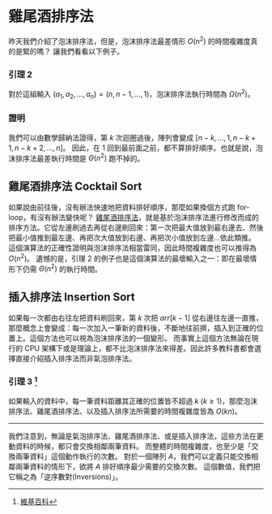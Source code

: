 # 雞尾酒排序法

昨天我們介紹了泡沫排序法，但是，泡沫排序法最差情形 $O(n^2)$ 的時間複雜度真的是緊的嗎？
讓我們看看以下例子。

### 引理 2

對於這組輸入 $(a_1, a_2, \ldots, a_n) = (n, n-1, \ldots, 1)$，泡沫排序法執行時間為 $\Omega(n^2)$。

### 證明

我們可以由數學歸納法證得，第 $k$ 次迴圈過後，陣列會變成 $[n-k, \ldots, 1, n-k+1, n-k+2, \ldots, n]$。
因此，在 $1$ 回到最前面之前，都不算排好順序。也就是說，泡沫排序法最差執行時間是 $\Theta(n^2)$ 跑不掉的。

## 雞尾酒排序法 Cocktail Sort

如果說由前往後，沒有辦法快速地把資料排好順序，那麼如果換個方式跑 for-loop，有沒有辦法變快呢？
[雞尾酒排序法](https://zh.wikipedia.org/wiki/%E9%9B%9E%E5%B0%BE%E9%85%92%E6%8E%92%E5%BA%8F)，就是基於泡沫排序法進行修改而成的排序方法。它從左邊刷過去再從右邊刷回來：第一次把最大值放到最右邊去、然後把最小值推到最左邊、再把次大值放到右邊、再把次小值放到左邊…依此類推。
這個演算法的正確性證明與泡沫排序法相當雷同，因此時間複雜度也可以推得為 $O(n^2)$。
遺憾的是，引理 2 的例子也是這個演算法的最壞輸入之一：即在最壞情形下仍需 $\Theta(n^2)$ 的執行時間。

## 插入排序法 Insertion Sort

如果每一次都由右往左把資料刷回來，第 $k$ 次把 $arr[k-1]$ 從右邊往左邊一直推，
那麼概念上會變成：每一次加入一筆新的資料後，不斷地往前擠，插入到正確的位置上。這個方法也可以視為泡沫排序法的一個變形。
而事實上這個方法無論在現行的 CPU 架構下或是理論上，都不比泡沫排序法來得差。因此許多教科書都會選擇直接介紹插入排序法而非氣泡排序法。

### 引理 3 [^1]

如果輸入的資料中，每一筆資料距離其正確的位置皆不超過 $k$ ($k\ge 1$)，那麼泡沫排序法、雞尾酒排序法、以及插入排序法所需要的時間複雜度皆為 $O(kn)$。


-----

我們注意到，無論是氣泡排序法、雞尾酒排序法、或是插入排序法，這些方法在更動資料的時候，都只會交換相鄰兩筆資料。
而整體的時間複雜度，也至少是「交換兩筆資料」這個動作執行的次數。
對於一個陣列 $A$，我們可以定義只能交換相鄰兩筆資料的情形下，欲將 $A$ 排好順序最少需要的交換次數。
這個數值，我們把它稱之為「逆序數對(Inversions)」。

<!-- 如果更加推廣這個想法，我們不禁想問：對於一筆輸入，是否存在「最佳檢查順序」讓我們能夠順著這個順序交換資料，而且達到良好的時間複雜度呢？

換句話說，對於一個輸入 $A[1..n]$，是否存在一個排列 $\sigma: [n]\to [n]$，使得以下演算法能夠很有效率地將資料排好順序？

* **while**(還沒有排好順序):
  * **for** $i=1$ to $n-1$:
    * 如果 $\sigma(i) > \sigma(i+1)$ 和 $A[\sigma(i)] > A[\sigma(i+1)]$ 恰有一者不成立，則交換 $A[\sigma(i)]$ 與 $A[\sigma(i+1)]$ 之值。 -->
    
[^1]: [維基百科](https://en.wikipedia.org/wiki/Cocktail_shaker_sort)